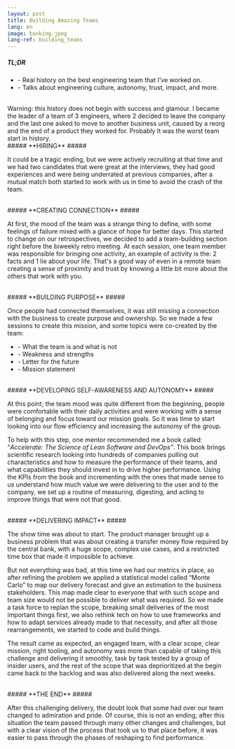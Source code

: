 ```yaml
---
layout: post
title: Building Amazing Teams
lang: en
image: banking.jpeg
lang-ref: building_teams
---
```


##### **TL;DR** #####
* \- Real history on the best engineering team that I’ve worked on.
* \- Talks about engineering culture, autonomy, trust, impact, and more.

<br />
Warning: this history does not begin with success and glamour. I became the leader of a team of 3 engineers, where 2 decided to leave the company and the last one asked to move to another business unit, caused by a reorg and the end of a product they worked for.
Probably It was the worst team start in history.

<br />
##### **HIRING** #####

It could be a tragic ending, but we were actively recruiting at that time and we had two candidates that were great at the interviews, they had good experiences and were being underrated at previous companies, after a mutual match both started to work with us in time to avoid the crash of the team.

<br />
##### **CREATING CONNECTION** #####

At first, the mood of the team was a strange thing to define, with some feelings of failure mixed with a glance of hope for better days. This started to change on our retrospectives, we decided to add a team-building section right before the biweekly retro meeting. At each session, one team member was responsible for bringing one activity, an example of activity is the: 2 facts and 1 lie about your life. That's a good way of even in a remote team creating a sense of proximity and trust by knowing a little bit more about the others that work with you.

<br />
##### **BUILDING PURPOSE** #####

Once people had connected themselves, it was still missing a connection with the business to create purpose and ownership. So we made a few sessions to create this mission, and some topics were co-created by the team:

* \- What the team is and what is not
* \- Weakness and strengths
* \- Letter for the future
* \- Mission statement

<br />
##### **DEVELOPING SELF-AWARENESS AND AUTONOMY** #####

At this point, the team mood was quite different from the beginning, people were comfortable with their daily activities and were working with a sense of belonging and focus toward our mission goals. So it was time to start looking into our flow efficiency and increasing the autonomy of the group.

To help with this step, one mentor recommended me a book called: “*Accelerate: The Science of Lean Software and DevOps”*.  This book brings scientific research looking into hundreds of companies pulling out characteristics and how to measure the performance of their teams, and what capabilities they should invest in to drive higher performance. Using the KPIs from the book and incrementing with the ones that made sense to us understand how much value we were delivering to the user and to the company, we set up a routine of measuring, digesting, and acting to improve things that were not that good.

<br />
##### **DELIVERING IMPACT** #####

The show time was about to start. The product manager brought up a business problem that was about creating a transfer money flow required by the central bank, with a huge scope, complex use cases, and a restricted time box that made it impossible to achieve.

But not everything was bad, at this time we had our metrics in place, so after refining the problem we applied a statistical model called “Monte Carlo” to map our delivery forecast and give an estimation to the business stakeholders. This map made clear to everyone that with such scope and team size would not be possible to deliver what was required. So we made a task force to replan the scope, breaking small deliveries of the most important things first, we also rethink tech on how to use frameworks and how to adapt services already made to that necessity, and after all those rearrangements, we started to code and build things.

The result came as expected, an engaged team, with a clear scope, clear mission, right tooling, and autonomy was more than capable of taking this challenge and delivering it smoothly, task by task tested by a group of insider users, and the rest of the scope that was deprioritized at the begin came back to the backlog and was also delivered along the next weeks.

<br />
##### **THE END** #####

After this challenging delivery, the doubt look that some had over our team changed to admiration and pride. Of course, this is not an ending, after this situation the team passed through many other changes and challenges, but with a clear vision of the process that took us to that place before, it was easier to pass through the phases of reshaping to find performance. 
